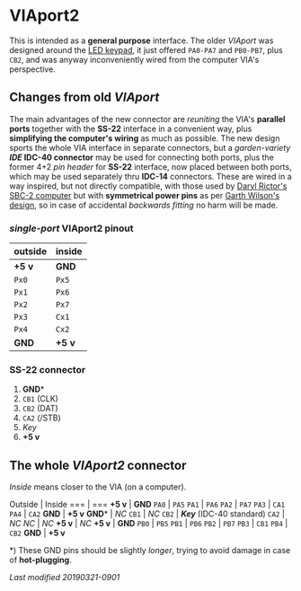 # VIAport2

This is intended as a **general purpose** interface. The older _VIAport_
was designed around the [LED keypad](../../OS/drivers/drv_led.s), it just
offered `PA0-PA7` and `PB0-PB7`, plus `CB2`, and was anyway inconveniently
wired from the computer VIA's perspective.

## Changes from old _VIAport_

The main advantages of the new connector are _reuniting_ the VIA's **parallel
ports** together with the **SS-22** interface in a convenient way, plus
**simplifying the computer's wiring** as much as possible.
The new design sports the whole VIA interface in separate connectors, but
a _garden-variety_ **_IDE_ IDC-40 connector** may be used for connecting
both ports, plus the former 4+2 _pin header_ for **SS-22** interface, now
placed between both ports, which may be used separately thru **IDC-14**
connectors. These are wired in a way inspired, but not directly compatible,
with those used by [Daryl Rictor's SBC-2 computer](http://sbc.rictor.org/info2.html)
but with **symmetrical power pins** as per
[Garth Wilson's design](http://wilsonminesco.com/6502primer/potpourri.html),
so in case of accidental _backwards fitting_ no harm will be made.

### _single-port_ VIAport2 pinout

outside | inside
------- | ------
**+5 v** | **GND**
`Px0` | `Px5`
`Px1` | `Px6`
`Px2` | `Px7`
`Px3` | `Cx1`
`Px4` | `Cx2` 
**GND** | **+5 v**

### SS-22 connector

1) **GND**\*
1) `CB1` (CLK)
1) `CB2` (DAT)
1) `CA2` (/STB)
1) _Key_
1) **+5 v**

## The whole _VIAport2_ connector

_Inside_ means closer to the VIA (on a computer).

Outside | Inside
=== | ===
**+5 v** | **GND**
`PA0` | `PA5`
`PA1` | `PA6`
`PA2` | `PA7`
`PA3` | `CA1`
`PA4` | `CA2` 
**GND** | **+5 v**
**GND**\* | _NC_
`CB1` | _NC_ 
`CB2` | **_Key_** (IDC-40 standard)
`CA2` | _NC_ 
_NC_ | _NC_
**+5 v** | _NC_
**+5 v** | **GND**
`PB0` | `PB5`
`PB1` | `PB6`
`PB2` | `PB7`
`PB3` | `CB1`
`PB4` | `CB2` 
**GND** | **+5 v**

\*) These GND pins should be slightly _longer_, trying to avoid damage
in case of **hot-plugging**.

_Last modified 20190321-0901_
